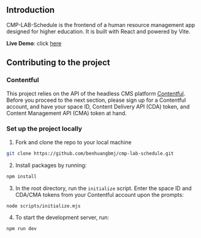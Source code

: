 ## Introduction

CMP-LAB-Schedule is the frontend of a human resource management app designed for higher education. It is built with React and powered by Vite.

**Live Demo**: click [here](https://cmplab-messiah.college:3000/dept/demo)

## Contributing to the project

### Contentful

This project relies on the API of the headless CMS platform [Contentful](https://www.contentful.com/). Before you proceed to the next section, please sign up for a Contentful account, and have your space ID, Content Delivery API (CDA) token, and Content Management API (CMA) token at hand.

### Set up the project locally

1. Fork and clone the repo to your local machine

```bash
git clone https://github.com/benhuangbmj/cmp-lab-schedule.git
```

2. Install packages by running:

```bash
npm install
```

3. In the root directory, run the `initialize` script. Enter the space ID and CDA/CMA tokens from your Contentful account upon the prompts:

```bash
node scripts/initialize.mjs
```

4. To start the development server, run:

```bash
npm run dev
```
